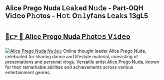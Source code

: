 ## Alice Prego Nuda L𝚎a𝚔ed N𝚞𝚍e - Part-0QH Vi𝚍𝚎o P𝚑𝚘tos - H𝚘𝚝 O𝚗𝚕yf𝚊ns L𝚎a𝚔s 13gL5

# <h2><a href="http://kfeeth2.oniu.top/?m=Alice+Prego+Nuda">🔗👉 🔴 Alice Prego Nuda P𝚑ot𝚘𝚜 V𝚒d𝚎o</a></h2>

[![Alice Prego Nuda Nu𝚍e𝚜](https://i.imgur.com/0qMVB7G.gif)](http://kfeeth2.oniu.top/?m=Alice+Prego+Nuda)
Online thought leader Alice Prego Nuda, celebrated for sharing dance and lifestyle material, consisting of presentations and personal vlogs. Versatile artist Alice Prego Nuda, known for their remarkable abilities and achievements across various entertainment genres.  
